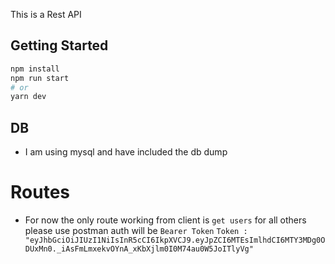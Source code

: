This is a Rest API

## Getting Started

```bash
npm install
npm run start
# or
yarn dev
```

## DB 
- I am using mysql and have included the db dump

# Routes 
- For now the only route working from client is `get users` for all others please use postman auth will be `Bearer Token` 
`Token : "eyJhbGciOiJIUzI1NiIsInR5cCI6IkpXVCJ9.eyJpZCI6MTEsImlhdCI6MTY3MDg0ODUxMn0._iAsFmLmxekvOYnA_xKbXjlm0I0M74au0W5JoITlyVg"`
